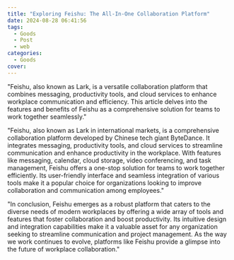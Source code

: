 ```yaml
---
title: "Exploring Feishu: The All-In-One Collaboration Platform"
date: 2024-08-28 06:41:56
tags:
  - Goods
  - Post
  - web
categories:
  - Goods
cover: 
---
```


"Feishu, also known as Lark, is a versatile collaboration platform that combines messaging, productivity tools, and cloud services to enhance workplace communication and efficiency. This article delves into the features and benefits of Feishu as a comprehensive solution for teams to work together seamlessly."

"Feishu, also known as Lark in international markets, is a comprehensive collaboration platform developed by Chinese tech giant ByteDance. It integrates messaging, productivity tools, and cloud services to streamline communication and enhance productivity in the workplace. With features like messaging, calendar, cloud storage, video conferencing, and task management, Feishu offers a one-stop solution for teams to work together efficiently. Its user-friendly interface and seamless integration of various tools make it a popular choice for organizations looking to improve collaboration and communication among employees."

"In conclusion, Feishu emerges as a robust platform that caters to the diverse needs of modern workplaces by offering a wide array of tools and features that foster collaboration and boost productivity. Its intuitive design and integration capabilities make it a valuable asset for any organization seeking to streamline communication and project management. As the way we work continues to evolve, platforms like Feishu provide a glimpse into the future of workplace collaboration."
